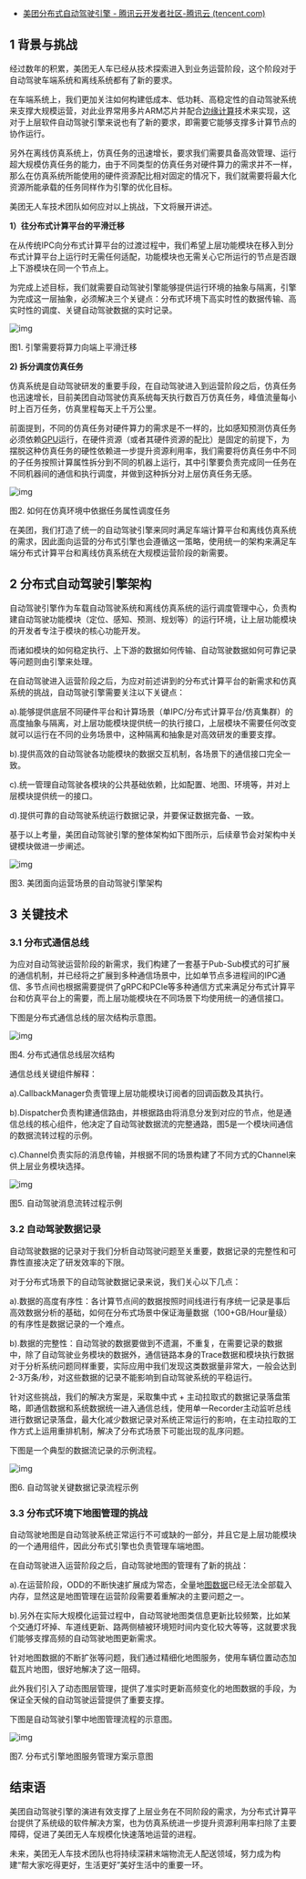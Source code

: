 - [美团分布式自动驾驶引擎 - 腾讯云开发者社区-腾讯云 (tencent.com)](https://cloud.tencent.com/developer/article/1886451)

## 1 背景与挑战

经过数年的积累，美团无人车已经从技术探索进入到业务运营阶段，这个阶段对于自动驾驶车端系统和离线系统都有了新的要求。

在车端系统上，我们更加关注如何构建低成本、低功耗、高稳定性的自动驾驶系统来支撑大规模运营，对此业界常用多片ARM芯片并配合[边缘计算](https://cloud.tencent.com/product/edgezone?from=10680)技术来实现，这对于上层软件自动驾驶引擎来说也有了新的要求，即需要它能够支撑多计算节点的协作运行。

另外在离线仿真系统上，仿真任务的迅速增长，要求我们需要具备高效管理、运行超大规模仿真任务的能力，由于不同类型的仿真任务对硬件算力的需求并不一样，那么在仿真系统所能使用的硬件资源配比相对固定的情况下，我们就需要将最大化资源所能承载的任务同样作为引擎的优化目标。

美团无人车技术团队如何应对以上挑战，下文将展开讲述。

**1）往分布式计算平台的平滑迁移**

在从传统IPC向分布式计算平台的过渡过程中，我们希望上层功能模块在移入到分布式计算平台上运行时无需任何适配，功能模块也无需关心它所运行的节点是否跟上下游模块在同一个节点上。

为完成上述目标，我们就需要自动驾驶引擎能够提供运行环境的抽象与隔离，引擎为完成这一层抽象，必须解决三个关键点：分布式环境下高实时性的数据传输、高实时性的调度、关键自动驾驶数据的实时记录。

![img](https://ask.qcloudimg.com/http-save/yehe-5244883/509602c6a5392a2f32058ddf81eacf4e.png?imageView2/2/w/1620)

图1.  引擎需要将算力向端上平滑迁移

**2) 拆分调度仿真任务**

仿真系统是自动驾驶研发的重要手段，在自动驾驶进入到运营阶段之后，仿真任务也迅速增长，目前美团自动驾驶仿真系统每天执行数百万仿真任务，峰值流量每小时上百万任务，仿真里程每天上千万公里。

前面提到，不同的仿真任务对硬件算力的需求是不一样的，比如感知预测仿真任务必须依赖[GPU](https://cloud.tencent.com/product/gpu?from=10680)运行，在硬件资源（或者其硬件资源的配比）是固定的前提下，为摆脱这种仿真任务的硬性依赖进一步提升资源利用率，我们需要将仿真任务中不同的子任务按照计算属性拆分到不同的机器上运行，其中引擎要负责完成同一任务在不同机器间的通信和执行调度，并做到这种拆分对上层仿真任务无感。

![img](https://ask.qcloudimg.com/http-save/yehe-5244883/7c1b94eca8797afd753db2cb79773ddf.png?imageView2/2/w/1620)

图2.  如何在仿真环境中依据任务属性调度任务

在美团，我们打造了统一的自动驾驶引擎来同时满足车端计算平台和离线仿真系统的需求，因此面向运营的分布式引擎也会遵循这一策略，使用统一的架构来满足车端分布式计算平台和离线仿真系统在大规模运营阶段的新需要。

## 2 分布式自动驾驶引擎架构

自动驾驶引擎作为车载自动驾驶系统和离线仿真系统的运行调度管理中心，负责构建自动驾驶功能模块（定位、感知、预测、规划等）的运行环境，让上层功能模块的开发者专注于模块的核心功能开发。

而诸如模块的如何稳定执行、上下游的数据如何传输、自动驾驶数据如何可靠记录等问题则由引擎来处理。

在自动驾驶进入运营阶段之后，为应对前述讲到的分布式计算平台的新需求和仿真系统的挑战，自动驾驶引擎需要关注以下关键点：

a).能够提供底层不同硬件平台和计算场景（单IPC/分布式计算平台/仿真集群）的高度抽象与隔离，对上层功能模块提供统一的执行接口，上层模块不需要任何改变就可以运行在不同的业务场景中，这种隔离和抽象是对高效研发的重要支撑。

b).提供高效的自动驾驶各功能模块的数据交互机制，各场景下的通信接口完全一致。

c).统一管理自动驾驶各模块的公共基础依赖，比如配置、地图、环境等，并对上层模块提供统一的接口。

d).提供可靠的自动驾驶系统运行数据记录，并要保证数据完备、一致。

基于以上考量，美团自动驾驶引擎的整体架构如下图所示，后续章节会对架构中关键模块做进一步阐述。

![img](https://ask.qcloudimg.com/http-save/yehe-5244883/3ee80834b4e639460f7cccde51cf0aa6.png?imageView2/2/w/1620)

图3.  美团面向运营场景的自动驾驶引擎架构

## 3 关键技术

### **3.1 分布式通信总线**

为应对自动驾驶运营阶段的新需求，我们构建了一套基于Pub-Sub模式的可扩展的通信机制，并已经将之扩展到多种通信场景中，比如单节点多进程间的IPC通信、多节点间也根据需要提供了gRPC和PCIe等多种通信方式来满足分布式计算平台和仿真平台上的需要，而上层功能模块在不同场景下均使用统一的通信接口。

下图是分布式通信总线的层次结构示意图。

![img](https://ask.qcloudimg.com/http-save/yehe-5244883/a0e1edd42f982510c0e8d21c22a9d2fe.png?imageView2/2/w/1620)

图4.  分布式通信总线层次结构

通信总线关键组件解释：

a).CallbackManager负责管理上层功能模块订阅者的回调函数及其执行。

b).Dispatcher负责构建通信路由，并根据路由将消息分发到对应的节点，他是通信总线的核心组件，他决定了自动驾驶数据流的完整通路，图5是一个模块间通信的数据流转过程的示例。

c).Channel负责实际的消息传输，并根据不同的场景构建了不同方式的Channel来供上层业务模块选择。

![img](https://ask.qcloudimg.com/http-save/yehe-5244883/8784e6a37d9e66a48051e6ca33276538.png?imageView2/2/w/1620)

图5.  自动驾驶消息流转过程示例

### 3.2 自动驾驶数据记录

自动驾驶数据的记录对于我们分析自动驾驶问题至关重要，数据记录的完整性和可靠性直接决定了研发效率的下限。

对于分布式场景下的自动驾驶数据记录来说，我们关心以下几点：

a).数据的高度有序性：各计算节点间的数据按照时间线进行有序统一记录是事后高效数据分析的基础，如何在分布式场景中保证海量数据（100+GB/Hour量级）的有序性是数据记录的一个难点。

b).数据的完整性：自动驾驶的数据要做到不遗漏，不重复，在需要记录的数据中，除了自动驾驶业务模块的数据外，通信链路本身的Trace数据和模块执行数据对于分析系统问题同样重要，实际应用中我们发现这类数据量非常大，一般会达到2-3万条/秒，对这些数据的记录不能影响到自动驾驶系统的平稳运行。

针对这些挑战，我们的解决方案是，采取集中式 + 主动拉取式的数据记录落盘策略，即通信数据和系统数据统一进入通信总线，使用单一Recorder主动监听总线进行数据记录落盘，最大化减少数据记录对系统正常运行的影响，在主动拉取的工作方式上运用重排机制，解决了分布式场景下可能出现的乱序问题。

下图是一个典型的数据流记录的示例流程。

![img](https://ask.qcloudimg.com/http-save/yehe-5244883/26f83101b9bcf054b12638d94278ec84.png?imageView2/2/w/1620)

图6.  自动驾驶关键数据记录流程示例

### 3.3 分布式环境下地图管理的挑战

自动驾驶地图是自动驾驶系统正常运行不可或缺的一部分，并且它是上层功能模块的一个通用组件，因此分布式引擎也负责管理车端地图。

在自动驾驶进入运营阶段之后，自动驾驶地图的管理有了新的挑战：

a).在运营阶段，ODD的不断快速扩展成为常态，全量地[图数据](https://cloud.tencent.com/product/konisgraph?from=10680)已经无法全部载入内存，显然这是地图管理在运营阶段需要着重解决的主要问题之一。

b).另外在实际大规模化运营过程中，自动驾驶地图类信息更新比较频繁，比如某个交通灯坏掉、车道线更新、路两侧植被环境短时间内变化较大等等，这就要求我们能够支撑高频的自动驾驶地图更新需求。

针对地图数据的不断扩张等问题，我们通过精细化地图服务，使用车辆位置动态加载瓦片地图，很好地解决了这一阻碍。

此外我们引入了动态图层管理，提供了准实时更新高频变化的地图数据的手段，为保证全天候的自动驾驶运营提供了重要支撑。

下图是自动驾驶引擎中地图管理流程的示意图。

![img](https://ask.qcloudimg.com/http-save/yehe-5244883/fbafac1d351f1db3839cd8f6294b10b0.png?imageView2/2/w/1620)

图7.  分布式引擎地图服务管理方案示意图

## 结束语

美团自动驾驶引擎的演进有效支撑了上层业务在不同阶段的需求，为分布式计算平台提供了系统级的软件解决方案，也为仿真系统进一步提升资源利用率扫除了主要障碍，促进了美团无人车规模化快速落地运营的进程。

未来，美团无人车技术团队也将持续深耕末端物流无人配送领域，努力成为构建“帮大家吃得更好，生活更好”美好生活中的重要一环。